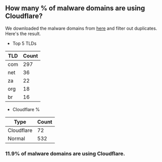 ## How many % of malware domains are using Cloudflare?


We downloaded the malware domains from [here](https://urlhaus.abuse.ch) and filter out duplicates.
Here's the result.


[//]: # (start replacement)


- Top 5 TLDs

| TLD | Count |
| --- | --- |
| com | 297 |
| net | 36 |
| za | 22 |
| org | 18 |
| br | 16 |


- Cloudflare %

| Type | Count |
| --- | --- |
| Cloudflare | 72 |
| Normal | 532 |


### 11.9% of malware domains are using Cloudflare.